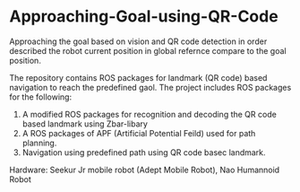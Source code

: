 # Approaching-Goal-using-QR-Code
Approaching the goal based on vision and QR code detection in order described the robot current position in global refernce compare to the goal position.

The repository contains ROS packages for landmark (QR code) based navigation to reach the predefined gaol. The project includes ROS packages for the following:

1. A modified ROS packages for recognition and decoding the QR code based landmark using Zbar-libary 
2. A ROS packages of APF (Artificial Potential Feild) used for path planning.
3. Navigation using predefined path using QR code basec landmark.

Hardware: Seekur Jr mobile robot (Adept Mobile Robot), Nao Humannoid Robot
